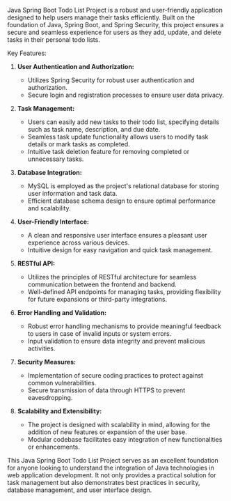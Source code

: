 Java Spring Boot Todo List Project is a robust and user-friendly application designed to help users manage their tasks efficiently. Built on the foundation of Java, Spring Boot, and Spring Security, this project ensures a secure and seamless experience for users as they add, update, and delete tasks in their personal todo lists.

Key Features:

1. **User Authentication and Authorization:**
   - Utilizes Spring Security for robust user authentication and authorization.
   - Secure login and registration processes to ensure user data privacy.

2. **Task Management:**
   - Users can easily add new tasks to their todo list, specifying details such as task name, description, and due date.
   - Seamless task update functionality allows users to modify task details or mark tasks as completed.
   - Intuitive task deletion feature for removing completed or unnecessary tasks.

3. **Database Integration:**
   - MySQL is employed as the project's relational database for storing user information and task data.
   - Efficient database schema design to ensure optimal performance and scalability.

4. **User-Friendly Interface:**
   - A clean and responsive user interface ensures a pleasant user experience across various devices.
   - Intuitive design for easy navigation and quick task management.

5. **RESTful API:**
   - Utilizes the principles of RESTful architecture for seamless communication between the frontend and backend.
   - Well-defined API endpoints for managing tasks, providing flexibility for future expansions or third-party integrations.

6. **Error Handling and Validation:**
   - Robust error handling mechanisms to provide meaningful feedback to users in case of invalid inputs or system errors.
   - Input validation to ensure data integrity and prevent malicious activities.

7. **Security Measures:**
   - Implementation of secure coding practices to protect against common vulnerabilities.
   - Secure transmission of data through HTTPS to prevent eavesdropping.

8. **Scalability and Extensibility:**
   - The project is designed with scalability in mind, allowing for the addition of new features or expansion of the user base.
   - Modular codebase facilitates easy integration of new functionalities or enhancements.

This Java Spring Boot Todo List Project serves as an excellent foundation for anyone looking to understand the integration of Java technologies in web application development. It not only provides a practical solution for task management but also demonstrates best practices in security, database management, and user interface design.
